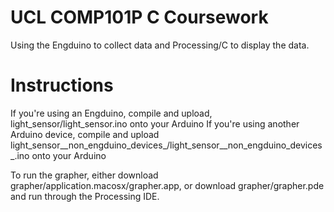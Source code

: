 # UCL COMP101P C Coursework

Using the Engduino to collect data and Processing/C to display the data.

# Instructions

If you're using an Engduino, compile and upload, light_sensor/light_sensor.ino onto your Arduino
If you're using another Arduino device, compile and upload light_sensor__non_engduino_devices_/light_sensor__non_engduino_devices_.ino onto your Arduino

To run the grapher, either download grapher/application.macosx/grapher.app, or download grapher/grapher.pde and run through the Processing IDE.